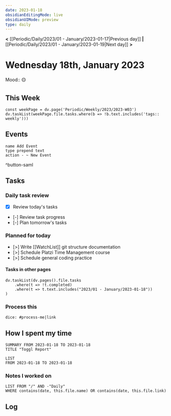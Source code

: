 ```yaml
---
date: 2023-01-18
obsidianEditingMode: live
obsidianUIMode: preview
type: daily
---
```


**<** [[Periodic/Daily/2023/01 - January/2023-01-17|Previous day]] **|** [[Periodic/Daily/2023/01 - January/2023-01-19|Next day]] **>**

# Wednesday 18th, January 2023

Mood:: 🟡

## This Week

```dataviewjs
const weekPage = dv.page('Periodic/Weekly/2023/2023-W03')
dv.taskList(weekPage.file.tasks.where(b => !b.text.includes('tags:: weekly')))
```

## Events
```button
name Add Event
type prepend text
action - ~ New Event
```
^button-saml

## Tasks

### Daily task review
- [x] Review today's tasks
- [-] Review task progress
- [-] Plan tomorrow's tasks

### Planned for today
- [>] Write [[WatchList]] git structure documentation
- [>] Schedule Platzi Time Management course
- [>] Schedule general coding practice

#### Tasks in other pages
```dataviewjs
dv.taskList(dv.pages().file.tasks
	.where(t => !t.completed)
	.where(t => t.text.includes("2023/01 - January/2023-01-18"))
)
```

### Process this
`dice: #process-me|link`

## How I spent my time

```toggl
SUMMARY FROM 2023-01-18 TO 2023-01-18
TITLE "Toggl Report"
```

```toggl
LIST
FROM 2023-01-18 TO 2023-01-18
```

### Notes I worked on

```dataview
LIST FROM "/" AND -"Daily"
WHERE contains(date, this.file.name) OR contains(date, this.file.link)
```

## Log
